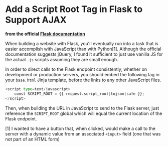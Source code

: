 Add a Script Root Tag in Flask to Support AJAX
==============================================

**from the official [Flask documentation](http://flask.pocoo.org/docs/0.10/patterns/jquery/)**

When building a website with Flask, you'll eventually run into a task that is easier accomplish with JavaScript than with Python[1]. Although the official documentation suggests jQuery, I found it sufficient to just use vanilla JS for the actual `.js` scripts assuming they are small enough.

In order to direct calls to the Flask endpoint consistently, whether on development or production servers, you should embed the following tag in your `base.html` Jinja template, before the links to any other JavaScript files.

```python
<script type=text/javascript>
    const SCRIPT_ROOT = {{ request.script_root|tojson|safe }};
</script>
```

Then, when building the URL in JavaScript to send to the Flask server, just reference the `SCRIPT_ROOT` global which will equal the current location of the Flask endpoint.

[1] I wanted to have a button that, when clicked, would make a call to the server with a dynamic value from an associated `<input>` field (one that was not part of an HTML form)
